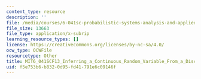 ```yaml
---
content_type: resource
description: ''
file: /media/courses/6-041sc-probabilistic-systems-analysis-and-applied-probability-fall-2013/f5e753b6b8320d95fd41791e6c09146f_MIT6_041SCF13_Inferring_a_Continuous_Random_Variable_From_a_Discrete_Measurement_300k.srt
file_size: 13663
file_type: application/x-subrip
learning_resource_types: []
license: https://creativecommons.org/licenses/by-nc-sa/4.0/
ocw_type: OCWFile
resourcetype: Other
title: MIT6_041SCF13_Inferring_a_Continuous_Random_Variable_From_a_Discrete_Measurement_300k.srt
uid: f5e753b6-b832-0d95-fd41-791e6c09146f
---
```


